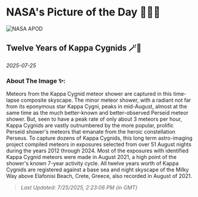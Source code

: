 
# NASA's Picture of the Day 🧑‍🚀💫

  ![NASA APOD](https://apod.nasa.gov/apod/image/2507/KCG2021_08_11_Pano_Elafonisi_met_fin-CCMZ_1500px.png)
  
  ## Twelve Years of Kappa Cygnids 🪄🌌
  
  _2025-07-25_
  
  ### About The Image ✨: 
  
  Meteors from the Kappa Cygnid meteor shower are captured in this time-lapse composite skyscape. The minor meteor shower, with a radiant not far from its eponymous star Kappa Cygni, peaks in mid-August, almost at the same time as the much better-known and better-observed Perseid meteor shower. But, seen to have a peak rate of only about 3 meteors per hour, Kappa Cygnids are vastly outnumbered by the more popular, prolific Perseid shower's meteors that emanate from the heroic constellation Perseus. To capture dozens of Kappa Cygnids, this long term astro-imaging project compiled meteors in exposures selected from over 51 August nights during the years 2012 through 2024. Most of the exposures with identified Kappa Cygnid meteors were made in August 2021, a high point of the shower's known 7-year activity cycle. All twelve years worth of Kappa Cygnids are registered against a base sea and night skyscape of the Milky Way above Elafonisi Beach, Crete, Greece, also recorded in August of 2021.
  
  
  
  > _Last Updated: 7/25/2025, 2:23:06 PM (in GMT)_
  